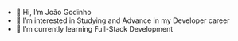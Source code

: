 - 👋 Hi, I’m João Godinho
- 👀 I’m interested in Studying and Advance in my Developer career
- 🌱 I’m currently learning Full-Stack Development
<!-- 📫 How to reach me ...


God-Tech-Info/God-Tech-Info is a ✨ special ✨ repository because its `README.md` (this file) appears on your GitHub profile.
You can click the Preview link to take a look at your changes.
--->
